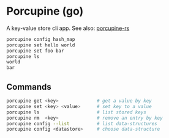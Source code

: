 # Porcupine (go)

A key-value store cli app. See also: [porcupine-rs](https://github.com/hailelagi/porcupine-rs)

```zsh
porcupine config hash_map
porcupine set hello world
porcupine set foo bar
porcupine ls
world
bar
```

## Commands

```zsh
porcupine get <key>              # get a value by key
porcupine set <key> <value>      # set key to a value
porcupine ls                     # list stored keys
porcupine rm  <key>              # remove an entry by key
porcupine config --list          # list data-structures
porcupine config <datastore>     # choose data-structure 
```
